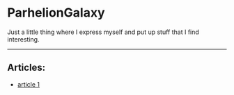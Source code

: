 # ParhelionGalaxy

Just a little thing where I express myself and put up stuff that I find
interesting.

---

## Articles:
- [article 1](article1.html)
